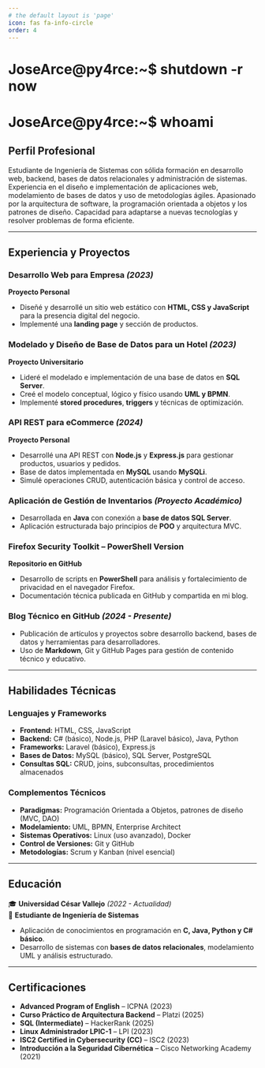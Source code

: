 ```yaml
---
# the default layout is 'page'
icon: fas fa-info-circle
order: 4
---
```


 

#  JoseArce@py4rce:~$ shutdown -r now
#  JoseArce@py4rce:~$ whoami


## **Perfil Profesional**  
Estudiante de Ingeniería de Sistemas con sólida formación en desarrollo web, backend, bases de datos relacionales y administración de sistemas. Experiencia en el diseño e implementación de aplicaciones web, modelamiento de bases de datos y uso de metodologías ágiles. Apasionado por la arquitectura de software, la programación orientada a objetos y los patrones de diseño. Capacidad para adaptarse a nuevas tecnologías y resolver problemas de forma eficiente.

---

## **Experiencia y Proyectos**

### **Desarrollo Web para Empresa** _(2023)_  
**Proyecto Personal**  
- Diseñé y desarrollé un sitio web estático con **HTML, CSS y JavaScript** para la presencia digital del negocio.  
- Implementé una **landing page** y sección de productos.

### **Modelado y Diseño de Base de Datos para un Hotel** _(2023)_  
**Proyecto Universitario**  
- Lideré el modelado e implementación de una base de datos en **SQL Server**.  
- Creé el modelo conceptual, lógico y físico usando **UML y BPMN**.  
- Implementé **stored procedures**, **triggers** y técnicas de optimización.

### **API REST para eCommerce** _(2024)_  
**Proyecto Personal**  
- Desarrollé una API REST con **Node.js** y **Express.js** para gestionar productos, usuarios y pedidos.  
- Base de datos implementada en **MySQL** usando **MySQLi**.  
- Simulé operaciones CRUD, autenticación básica y control de acceso.

### **Aplicación de Gestión de Inventarios** _(Proyecto Académico)_  
- Desarrollada en **Java** con conexión a **base de datos SQL Server**.  
- Aplicación estructurada bajo principios de **POO** y arquitectura MVC.

### **Firefox Security Toolkit – PowerShell Version**  
**Repositorio en GitHub**  
- Desarrollo de scripts en **PowerShell** para análisis y fortalecimiento de privacidad en el navegador Firefox.  
- Documentación técnica publicada en GitHub y compartida en mi blog.

### **Blog Técnico en GitHub** _(2024 - Presente)_  
- Publicación de artículos y proyectos sobre desarrollo backend, bases de datos y herramientas para desarrolladores.  
- Uso de **Markdown**, Git y GitHub Pages para gestión de contenido técnico y educativo.

---

## **Habilidades Técnicas**

### **Lenguajes y Frameworks**  
- **Frontend:** HTML, CSS, JavaScript  
- **Backend:** C# (básico), Node.js, PHP (Laravel básico), Java, Python  
- **Frameworks:** Laravel (básico), Express.js  
- **Bases de Datos:** MySQL (básico), SQL Server, PostgreSQL  
- **Consultas SQL:** CRUD, joins, subconsultas, procedimientos almacenados

### **Complementos Técnicos**  
- **Paradigmas:** Programación Orientada a Objetos, patrones de diseño (MVC, DAO)  
- **Modelamiento:** UML, BPMN, Enterprise Architect  
- **Sistemas Operativos:** Linux (uso avanzado), Docker  
- **Control de Versiones:** Git y GitHub  
- **Metodologías:** Scrum y Kanban (nivel esencial)

---

## **Educación**

🎓 **Universidad César Vallejo** _(2022 - Actualidad)_  
📌 **Estudiante de Ingeniería de Sistemas**  
- Aplicación de conocimientos en programación en **C, Java, Python y C# básico**.  
- Desarrollo de sistemas con **bases de datos relacionales**, modelamiento UML y análisis estructurado.

---

## **Certificaciones**  
- **Advanced Program of English** – ICPNA (2023)
- **Curso Práctico de Arquitectura Backend** – Platzi (2025)  
- **SQL (Intermediate)** – HackerRank (2025)  
- **Linux Administrador LPIC-1** – LPI (2023)  
- **ISC2 Certified in Cybersecurity (CC)** – ISC2 (2023)  
- **Introducción a la Seguridad Cibernética** – Cisco Networking Academy (2021)  
